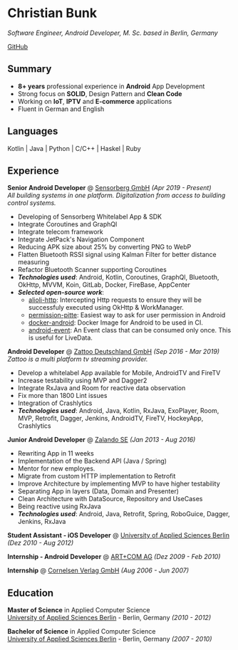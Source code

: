 # Christian Bunk

_Software Engineer, Android Developer, M. Sc. based in Berlin, Germany_ <br>

[GitHub](https://github.com/christianb/)

## Summary
* **8+ years** professional experience in **Android** App Development
* Strong focus on **SOLID**, Design Pattern and **Clean Code**
* Working on **IoT**, **IPTV** and **E-commerce** applications
* Fluent in German and English

## Languages
Kotlin | Java | Python | C/C++ | Haskel | Ruby <br>

## Experience
**Senior Android Developer** @ [Sensorberg GmbH](https://sensorberg.com/en) _(Apr 2019 - Present)_ <br>
_All building systems in one platform. Digitalization from access to building control systems._ <br>
* Developing of Sensorberg Whitelabel App & SDK
* Integrate Coroutines and GraphQl
* Integrate telecom framework
* Integrate JetPack's Navigation Component
* Reducing APK size about 25% by converting PNG to WebP
* Flatten Bluetooth RSSI signal using Kalman Filter for better distance measuring
* Refactor Bluetooth Scanner supporting Coroutines
* _**Technologies used**_: Android, Kotlin, Coroutines, GraphQl, Bluetooth, OkHttp, MVVM, Koin, GitLab, Docker, FireBase, AppCenter
* _**Selected open-source work**_:
	* [alioli-http](https://github.com/sensorberg/alioli-http): Intercepting Http requests to ensure they will be successfuly executed using OkHttp & WorkManager.
	* [permission-pitte](https://github.com/sensorberg/permission-bitte): Easiest way to ask for user permission in Android
	* [docker-android](https://github.com/sensorberg/docker-android): Docker Image for Android to be used in CI.
	* [android-event](https://github.com/sensorberg/android-event): An Event class that can be consumed only once. This is useful for LiveData.

**Android Developer** @ [Zattoo Deutschland GmbH](https://zattoo.com/company/en/about-us/) _(Sep 2016 - Mar 2019)_ <br>
_Zattoo is a multi platform tv streaming provider._ <br>
* Develop a whitelabel App available for Mobile, AndroidTV and FireTV
* Increase testability using MVP and Dagger2
* Integrate RxJava and Room for reactive data observation
* Fix more than 1800 Lint issues
* Integration of Crashlytics
* _**Technologies used**_: Android, Java, Kotlin, RxJava, ExoPlayer, Room, MVP, Retrofit, Dagger, Jenkins, AndroidTV, FireTV, HockeyApp, Crashlytics

**Junior Android Developer** @ [Zalando SE](https://corporate.zalando.com/en/newsroom) _(Jan 2013 - Aug 2016)_ <br>
* Rewriting App in 11 weeks
* Implementation of the Backend API (Java / Spring)
* Mentor for new employes.
* Migrate from custom HTTP implementation to Retrofit
* Improve Architecture by implementing MVP to have higher testability
* Separating App in layers (Data, Domain and Presenter)
* Clean Architecture with DataSource, Repository and UseCases
* Being reactive using RxJava
* _**Technologies used**_: Android, Java, Retrofit, Spring, RoboGuice, Dagger, Jenkins, RxJava

**Student Assistant - iOS Developer** @ [University of Applied Sciences Berlin](https://www.htw-berlin.de/en/) _(Dez 2010 - Aug 2012)_ <br>

**Internship - Android Developer** @ [ART+COM AG](https://www.htw-berlin.de/en/) _(Dez 2009 - Feb 2010)_ <br>

**Internship** @ [Cornelsen Verlag GmbH](https://www.cornelsen.de/) _(Aug 2006 - Jun 2007)_ <br>

## Education
**Master of Science** in Applied Computer Science <br>
[University of Applied Sciences Berlin](https://www.htw-berlin.de/en/) - Berlin, Germany _(2010 - 2012)_

**Bachelor of Science** in Applied Computer Science <br>
[University of Applied Sciences Berlin](https://www.htw-berlin.de/en/) - Berlin, Germany _(2007 - 2010)_
